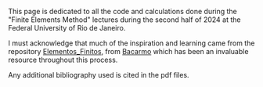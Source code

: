 This page is dedicated to all the code and calculations done during the "Finite Elements Method" lectures during the second half of 2024 at the Federal University of Rio de Janeiro.

I must acknowledge that much of the inspiration and learning came from the repository [Elementos_Finitos](https://github.com/bacarmo/Elementos_Finitos), from [Bacarmo](https://github.com/bacarmo) which has been an invaluable resource throughout this process.

Any additional bibliography used is cited in the pdf files.
